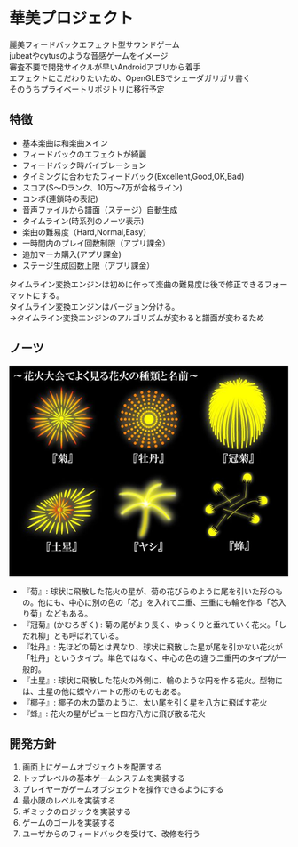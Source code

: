 # 華美プロジェクト

麗美フィードバックエフェクト型サウンドゲーム  
jubeatやcytusのような音感ゲームをイメージ  
審査不要で開発サイクルが早いAndroidアプリから着手  
エフェクトにこだわりたいため、OpenGLESでシェーダガリガリ書く    
そのうちプライベートリポジトリに移行予定

## 特徴

* 基本楽曲は和楽曲メイン
* フィードバックのエフェクトが綺麗
* フィードバック時バイブレーション
* タイミングに合わせたフィードバック(Excellent,Good,OK,Bad)
* スコア(S〜Dランク、10万〜7万が合格ライン)
* コンボ(連鎖時の表記)
* 音声ファイルから譜面（ステージ）自動生成
* タイムライン(時系列のノーツ表示)
* 楽曲の難易度（Hard,Normal,Easy）
* 一時間内のプレイ回数制限（アプリ課金）
* 追加マーカ購入(アプリ課金)
* ステージ生成回数上限（アプリ課金）

タイムライン変換エンジンは初めに作って楽曲の難易度は後で修正できるフォーマットにする。  
タイムライン変換エンジンはバージョン分ける。  
→タイムライン変換エンジンのアルゴリズムが変わると譜面が変わるため
  
## ノーツ
  
![花火](https://github.com/teradonburi/hanabi/blob/develop/hanabi.jpg) 

* 『菊』: 球状に飛散した花火の星が、菊の花びらのように尾を引いた形のもの。他にも、中心に別の色の「芯」を入れて二重、三重にも輪を作る「芯入り菊」などもある。
* 『冠菊』(かむろぎく) : 菊の尾がより長く、ゆっくりと垂れていく花火。「しだれ柳」とも呼ばれている。
* 『牡丹』: 先ほどの菊とは異なり、球状に飛散した星が尾を引かない花火が「牡丹」というタイプ。単色ではなく、中心の色の違う二重円のタイプが一般的。
* 『土星』: 球状に飛散した花火の外側に、輪のような円を作る花火。型物には、土星の他に蝶やハートの形のものもある。
* 『椰子』: 椰子の木の葉のように、太い尾を引く星を八方に飛ばす花火
* 『蜂』: 花火の星がピューと四方八方に飛び散る花火

## 開発方針

1. 画面上にゲームオブジェクトを配置する
2. トップレベルの基本ゲームシステムを実装する
3. プレイヤーがゲームオブジェクトを操作できるようにする
4. 最小限のレベルを実装する
5. ギミックのロジックを実装する
6. ゲームのゴールを実装する
7. ユーザからのフィードバックを受けて、改修を行う
